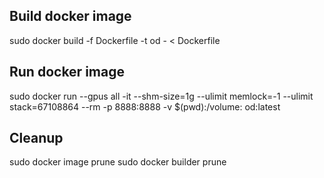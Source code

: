 ## Build docker image
sudo docker build -f Dockerfile -t od - < Dockerfile

## Run docker image
sudo docker run --gpus all -it --shm-size=1g --ulimit memlock=-1 --ulimit stack=67108864 --rm -p 8888:8888 -v $(pwd):/volume: od:latest

## Cleanup
sudo docker image prune
sudo docker builder prune